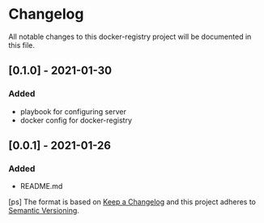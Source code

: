 # Changelog
All notable changes to this docker-registry project will be documented in this file.

## [0.1.0] - 2021-01-30
### Added
- playbook for configuring server
- docker config for docker-registry

## [0.0.1] - 2021-01-26
### Added
- README.md

[ps]
The format is based on [Keep a Changelog](http://keepachangelog.com/en/1.0.0/)
and this project adheres to [Semantic Versioning](http://semver.org/spec/v2.0.0.html).